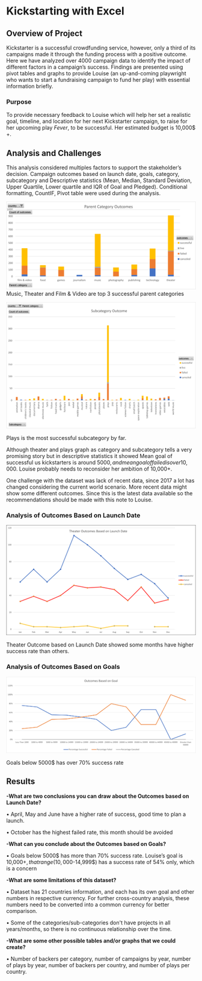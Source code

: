 # **Kickstarting with Excel**

## **Overview of Project**

Kickstarter is a successful crowdfunding service, however, only a third of its campaigns made it through the funding process with a positive outcome. Here we have analyzed over 4000 campaign data to identify the impact of different factors in a campaign’s success. Findings are presented using pivot tables and graphs to provide Louise (an up-and-coming playwright who wants to start a fundraising campaign to fund her play) with essential information briefly.

### **Purpose**

To provide necessary feedback to Louise which will help her set a realistic goal, timeline, and location for her next Kickstarter campaign, to raise for her upcoming play *Fever*, to be successful. Her estimated budget is 10,000$ +.

## **Analysis and Challenges**

This analysis considered multiples factors to support the stakeholder’s decision. Campaign outcomes based on launch date, goals, category, subcategory and Descriptive statistics (Mean, Median, Standard Deviation, Upper Quartile, Lower quartile and IQR of Goal and Pledged). Conditional formatting, CountIF, Pivot table were used during the analysis.

![](Resources\Parentcategory_outcomes.png)
Music, Theater and Film & Video are top 3 successful parent categories

![](Resources\Subcategory_outcome.png)

Plays is the most successful subcategory by far.




Although theater and plays graph as category and subcategory tells a very promising story but in descriptive statistics it showed Mean goal of successful us kickstarters is around 5000$, and mean goal of failed is over 10,000$. Louise probably needs to reconsider her ambition of 10,000+.



One challenge with the dataset was lack of recent data, since 2017 a lot has changed considering the current world scenario. More recent data might show some different outcomes. Since this is the latest data available so the recommendations should be made with this note to Louise.







### **Analysis of Outcomes Based on Launch Date**

![image](Resources\Theater_Outcomes_vs_Launch..png)

Theater Outcome based on Launch Date showed some months have higher success rate than others.

### **Analysis of Outcomes Based on Goals**




![image](Resources\Outcomes_vs_Goals.png)

Goals below 5000$ has over 70% success rate



## **Results**

 **-What are two conclusions you can draw about the Outcomes based on Launch Date?**

•	April, May and June have a higher rate of success, good time to plan a launch.

•	October has the highest failed rate, this month should be avoided

**-What can you conclude about the Outcomes based on Goals?**

•	Goals below 5000$ has more than 70% success rate. Louise’s goal is 10,000$+, that range (10,000$-14,999$) has a success rate of 54% only, which is a concern

**-What are some limitations of this dataset?**

•	Dataset has 21 countries information, and each has its own goal and other numbers in respective currency. For further cross-country analysis, these numbers need to be converted into a common currency for better comparison.

•	Some of the categories/sub-categories don't have projects in all years/months, so there is no continuous relationship over the time.

 **-What are some other possible tables and/or graphs that we could create?**

 •	Number of backers per category, number of campaigns by year, number of plays by year, number of backers per country, and number of plays per country.


